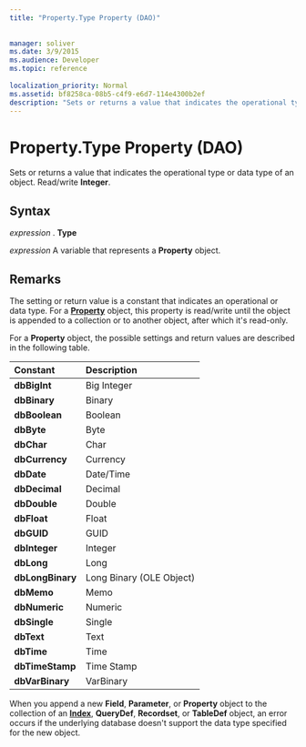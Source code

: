```yaml
---
title: "Property.Type Property (DAO)"
 
 
manager: soliver
ms.date: 3/9/2015
ms.audience: Developer
ms.topic: reference
  
localization_priority: Normal
ms.assetid: bf8258ca-08b5-c4f9-e6d7-114e4300b2ef
description: "Sets or returns a value that indicates the operational type or data type of an object. Read/write Integer ."
---
```


# Property.Type Property (DAO)

Sets or returns a value that indicates the operational type or data type of an object. Read/write **Integer**. 
  
## Syntax

 *expression*  . **Type**
  
 *expression*  A variable that represents a **Property** object. 
  
## Remarks

The setting or return value is a constant that indicates an operational or data type. For a **[Property](property-object-dao.md)** object, this property is read/write until the object is appended to a collection or to another object, after which it's read-only. 
  
For a **Property** object, the possible settings and return values are described in the following table. 
  
|**Constant**|**Description**|
|:-----|:-----|
|**dbBigInt** <br/> |Big Integer  <br/> |
|**dbBinary** <br/> |Binary  <br/> |
|**dbBoolean** <br/> |Boolean  <br/> |
|**dbByte** <br/> |Byte  <br/> |
|**dbChar** <br/> |Char  <br/> |
|**dbCurrency** <br/> |Currency  <br/> |
|**dbDate** <br/> |Date/Time  <br/> |
|**dbDecimal** <br/> |Decimal  <br/> |
|**dbDouble** <br/> |Double  <br/> |
|**dbFloat** <br/> |Float  <br/> |
|**dbGUID** <br/> |GUID  <br/> |
|**dbInteger** <br/> |Integer  <br/> |
|**dbLong** <br/> |Long  <br/> |
|**dbLongBinary** <br/> |Long Binary (OLE Object)  <br/> |
|**dbMemo** <br/> |Memo  <br/> |
|**dbNumeric** <br/> |Numeric  <br/> |
|**dbSingle** <br/> |Single  <br/> |
|**dbText** <br/> |Text  <br/> |
|**dbTime** <br/> |Time  <br/> |
|**dbTimeStamp** <br/> |Time Stamp  <br/> |
|**dbVarBinary** <br/> |VarBinary  <br/> |
   
When you append a new **Field**, **Parameter**, or **Property** object to the collection of an **[Index](index-object-dao.md)**, **QueryDef**, **Recordset**, or **TableDef** object, an error occurs if the underlying database doesn't support the data type specified for the new object. 
  

